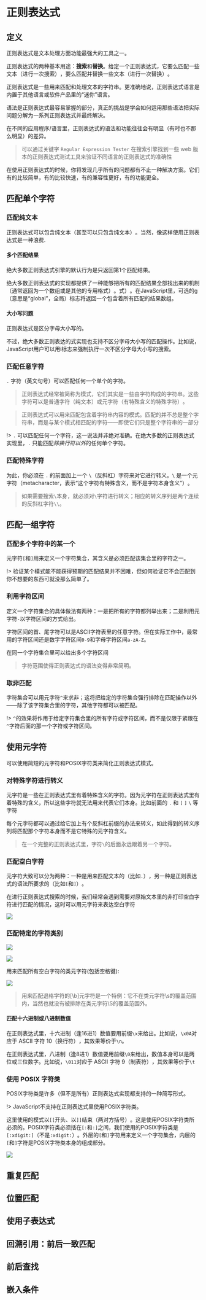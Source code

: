 # 正则表达式

## 定义

正则表达式是文本处理方面功能最强大的工具之一。

正则表达式的两种基本用途：**搜索**和**替换**。给定一个正则表达式，它要么匹配一些文本（进行一次搜索）​，要么匹配并替换一些文本（进行一次替换）​。

正则表达式是一些用来匹配和处理文本的字符串。更准确地说，正则表达式语言是内置于其他语言或软件产品里的“迷你”语言。

语法是正则表达式最容易掌握的部分，真正的挑战是学会如何运用那些语法把实际问题分解为一系列正则表达式并最终解决。

在不同的应用程序/语言里，正则表达式的语法和功能往往会有明显（有时也不那么明显）的差异。

> 可以通过关键字 `Regular Expression Tester` 在搜索引擎找到一些 web 版本的正则表达式测试工具来验证不同语言的正则表达式的准确性

在使用正则表达式的时候，你将发现几乎所有的问题都有不止一种解决方案。它们有的比较简单，有的比较快速，有的兼容性更好，有的功能更全。

## 匹配单个字符

### 匹配纯文本

正则表达式可以包含纯文本（甚至可以只包含纯文本）​。当然，像这样使用正则表达式是一种浪费.

#### 多个匹配结果

绝大多数正则表达式引擎的默认行为是只返回第1个匹配结果。

绝大多数正则表达式的实现都提供了一种能够把所有的匹配结果全部找出来的机制（通常返回为一个数组或是其他的专用格式）​。式）​。在JavaScript里，可选的g（意思是“global”​，全局）标志将返回一个包含着所有匹配的结果数组。

#### 大小写问题

正则表达式是区分字母大小写的。

不过，绝大多数正则表达的式实现也支持不区分字母大小写的匹配操作。比如说，JavaScript用户可以用i标志来强制执行一次不区分字母大小写的搜索。

### 匹配任意字符

`.` 字符（英文句号）可以匹配任何一个单个的字符。

> 正则表达式经常被简称为模式，它们其实是一些由字符构成的字符串。这些字符可以是普通字符（纯文本）或元字符（有特殊含义的特殊字符）​。

>  正则表达式可以用来匹配包含着字符串内容的模式。匹配的并不总是整个字符串，而是与某个模式相匹配的字符——即使它们只是整个字符串的一部分

!> `.` 可以匹配任何一个字符，这一说法并非绝对准确。在绝大多数的正则表达式实现里，`.` 只能匹配*除换行符以外*的任何单个字符。

### 匹配特殊字符

为此，你必须在 `.` 的前面加上一个 `\`（反斜杠）字符来对它进行转义。`\` 是一个元字符（metacharacter，表示“这个字符有特殊含义，而不是字符本身含义”​）​。

> 如果需要搜索`\`本身，就必须对`\`字符进行转义；相应的转义序列是两个连续的反斜杠字符`\\`。

## 匹配一组字符

### 匹配多个字符中的某一个

元字符`[`和`]`用来定义一个字符集合，其含义是必须匹配该集合里的字符之一。

!> 验证某个模式能不能获得预期的匹配结果并不困难，但如何验证它不会匹配到你不想要的东西可就没那么简单了。

### 利用字符区间

定义一个字符集合的具体做法有两种：一是把所有的字符都列举出来；二是利用元字符`-`以字符区间的方式给出。

字符区间的首、尾字符可以是ASCII字符表里的任意字符。但在实际工作中，最常用的字符区间还是数字字符区间`0-9`和字母字符区间`a-zA-Z`。

在同一个字符集合里可以给出多个字符区间

> 字符范围使得正则表达式的语法变得非常简明。

### 取非匹配

字符集合可以用元字符`^`来求非；这将把给定的字符集合强行排除在匹配操作以外——除了该字符集合里的字符，其他字符都可以被匹配。

!> `^`的效果将作用于给定字符集合里的所有字符或字符区间，而不是仅限于紧跟在`^`字符后面的那一个字符或字符区间。

## 使用元字符

可以使用简短的元字符和POSIX字符类来简化正则表达式模式。

### 对特殊字符进行转义

元字符是一些在正则表达式里有着特殊含义的字符。因为元字符在正则表达式里有着特殊的含义，所以这些字符就无法用来代表它们本身。比如前面的 `.` 和 `[` `]` `\` 等字符

每个元字符都可以通过给它加上有个反斜杠前缀的办法来转义，如此得到的转义序列将匹配那个字符本身而不是它特殊的元字符含义。

> 在一个完整的正则表达式里，字符`\`的后面永远跟着另一个字符。

### 匹配空白字符

元字符大致可以分为两种：一种是用来匹配文本的（比如`.`）​，另一种是正则表达式的语法所要求的（比如`[`和`]`​）​。

在进行正则表达式搜索的时候，我们经常会遇到需要对原始文本里的非打印空白字符进行匹配的情况，这时可以用元字符来表达空白字符

![](../images/regex-blank-meta-char.png)


### 匹配特定的字符类别

![](../images/regex-digital-meta.png)

![](../images/regex-word-meta.png)

用来匹配所有空白字符的类元字符(包括空格键):

![](../images/regex-space-meta.png)

> 用来匹配退格字符的[\b]元字符是一个特例：它不在类元字符\s的覆盖范围内，当然也就没有被排除在类元字符\S的覆盖范围外。

#### 匹配十六进制或八进制数值

在正则表达式里，十六进制（逢16进1）数值要用前缀`\x`来给出。比如说，`\x0A`对应于 ASCII 字符 10（换行符）​，其效果等价于`\n`。

在正则表达式里，八进制（逢8进1）数值要用前缀`\0`来给出，数值本身可以是两位或三位数字。比如说，`\011`对应于 ASCII 字符 9（制表符）​，其效果等价于`\t`


### 使用 POSIX 字符类

POSIX字符类是许多（但不是所有）正则表达式实现都支持的一种简写形式。

!> JavaScript不支持在正则表达式里使用POSIX字符类。

这里使用的模式以`[​[`开头、以`]​]`结束（两对方括号）​。这是使用POSIX字符类所必须的。POSIX字符类必须括在`[:`和`:​]`之间，我们使用的POSIX字符类是`[:xdigit:]`​（不是`:xdigit:`）​。外层的`[`和`]`字符用来定义一个字符集合，内层的`[`和`]`字符是POSIX字符类本身的组成部分。

![](../images/regex-posix.png)

## 重复匹配

## 位置匹配

## 使用子表达式

## 回溯引用：前后一致匹配

## 前后查找

## 嵌入条件